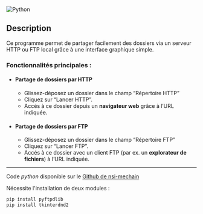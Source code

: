 ![Python](https://img.shields.io/badge/python-3.12-blue?logo=python&logoColor=yellow)


## Description
Ce programme permet de partager facilement des dossiers via un serveur HTTP ou FTP local grâce à une interface graphique simple.

### Fonctionnalités principales :

- #### Partage de dossiers par HTTP
    - Glissez-déposez un dossier dans le champ “Répertoire HTTP”
    - Cliquez sur “Lancer HTTP”.
    - Accés à ce dossier depuis un **navigateur web** grâce à l’URL indiquée.

- #### Partage de dossiers par FTP
    - Glissez-déposez un dossier dans le champ “Répertoire FTP”
    - Cliquez sur “Lancer FTP”.
    - Accés à ce dossier avec un client FTP (par ex. un **explorateur de fichiers**) à l’URL indiquée.

---

Code *python* disponible sur le [Github de nsi-mechain](https://github.com/nsi-mechain/outils/blob/main/serveur_http_ftp.py)

Nécessite l'installation de deux modules :

```bash
pip install pyftpdlib
pip install tkinterdnd2
```
